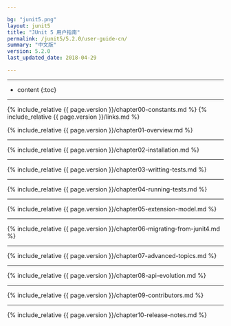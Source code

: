 ```yaml
---

bg: "junit5.png"
layout: junit5
title: "JUnit 5 用户指南"
permalink: /junit5/5.2.0/user-guide-cn/
summary: "中文版"
version: 5.2.0
last_updated_date: 2018-04-29

---
```


---

* content
{:toc}

---

{% include_relative {{ page.version }}/chapter00-constants.md %}
{% include_relative {{ page.version }}/links.md %}

{% include_relative {{ page.version }}/chapter01-overview.md %}

---

{% include_relative {{ page.version }}/chapter02-installation.md %}

---

{% include_relative {{ page.version }}/chapter03-writting-tests.md %}

---

{% include_relative {{ page.version }}/chapter04-running-tests.md %}

---

{% include_relative {{ page.version }}/chapter05-extension-model.md %}

---

{% include_relative {{ page.version }}/chapter06-migrating-from-junit4.md %}

---

{% include_relative {{ page.version }}/chapter07-advanced-topics.md %}

---

{% include_relative {{ page.version }}/chapter08-api-evolution.md %}

---

{% include_relative {{ page.version }}/chapter09-contributors.md %}

---

{% include_relative {{ page.version }}/chapter10-release-notes.md %}















